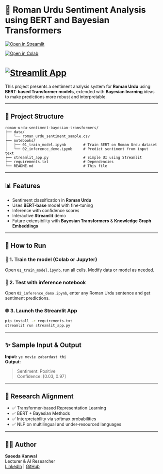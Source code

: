 
# 🧠 Roman Urdu Sentiment Analysis using BERT and Bayesian Transformers

[![Open in Streamlit](https://static.streamlit.io/badges/streamlit_badge_black_white.svg)](https://roman-urdu-sentiment-bayesian-transformers-3vzeaaa7n8q23wzngpe.streamlit.app/)


[![Open in Colab](https://colab.research.google.com/assets/colab-badge.svg)](https://colab.research.google.com/github/Saeeda-Kanwal/roman-urdu-sentiment-bayesian-transformers/blob/main/notebooks/02_inference_demo.ipynb)
# [![Streamlit App](https://img.shields.io/badge/Run-Streamlit-brightgreen)](https://share.streamlit.io)

This project presents a sentiment analysis system for **Roman Urdu** using **BERT-based Transformer models**, extended with **Bayesian learning** ideas to make predictions more robust and interpretable. 

---

## 📁 Project Structure

```
roman-urdu-sentiment-bayesian-transformers/
├── data/
│   └── roman_urdu_sentiment_sample.csv
├── notebooks/
│   ├── 01_train_model.ipynb        # Train BERT on Roman Urdu dataset
│   └── 02_inference_demo.ipynb     # Predict sentiment from input text
├── streamlit_app.py                # Simple UI using Streamlit
├── requirements.txt                # Dependencies
└── README.md                       # This file
```

---

## 📊 Features

- Sentiment classification in **Roman Urdu**
- Uses **BERT-base** model with fine-tuning
- Inference with confidence scores
- Interactive **Streamlit** demo
- Future extensibility with **Bayesian Transformers** & **Knowledge Graph Embeddings**

---

## 🚀 How to Run

### 🔬 1. Train the model (Colab or Jupyter)
Open `01_train_model.ipynb`, run all cells. Modify data or model as needed.

### 🧪 2. Test with inference notebook
Open `02_inference_demo.ipynb`, enter any Roman Urdu sentence and get sentiment predictions.

### 🌐 3. Launch the Streamlit App
```bash
pip install -r requirements.txt
streamlit run streamlit_app.py
```

---

## ✨ Sample Input & Output

**Input:** `ye movie zabardast thi`  
**Output:**  
> Sentiment: Positive  
> Confidence: [0.03, 0.97]

---

## 📌 Research Alignment

- ✅ Transformer-based Representation Learning  
- ✅ BERT + Bayesian Methods  
- ✅ Interpretability via softmax probabilities  
- ✅ NLP on multilingual and under-resourced languages

---

## 👩‍💻 Author

**Saeeda Kanwal**  
Lecturer & AI Researcher  
[LinkedIn](https://www.linkedin.com/in/saeeda-kanwal) | [GitHub](https://github.com/Saeeda-Kanwal)
